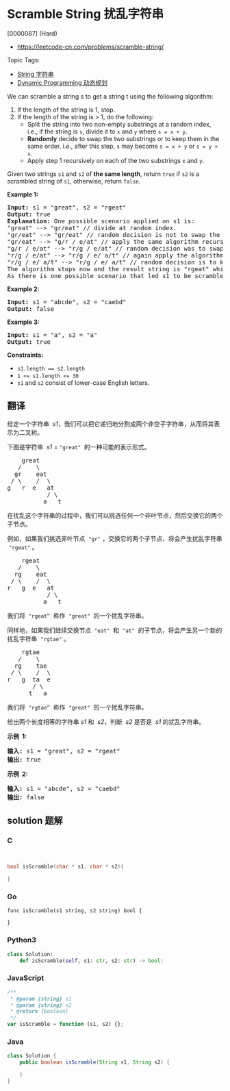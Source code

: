 # Scramble String 扰乱字符串

[0000087] (Hard)

- https://leetcode-cn.com/problems/scramble-string/

Topic Tags:

- [String 字符串](https://leetcode-cn.com/tag/string/)
- [Dynamic Programming 动态规划](https://leetcode-cn.com/tag/dynamic-programming/)

We can scramble a string s to get a string t using the following algorithm:

1.  If the length of the string is 1, stop.
2.  If the length of the string is > 1, do the following:
    - Split the string into two non-empty substrings at a random index, i.e., if the string is `s`, divide it to `x` and `y` where `s = x + y`.
    - **Randomly** decide to swap the two substrings or to keep them in the same order. i.e., after this step, `s` may become `s = x + y` or `s = y + x`.
    - Apply step 1 recursively on each of the two substrings `x` and `y`.

Given two strings `s1` and `s2` of **the same length**, return `true` if `s2` is a scrambled string of `s1`, otherwise, return `false`.

**Example 1:**

<pre><strong>Input:</strong> s1 = "great", s2 = "rgeat"
<strong>Output:</strong> true
<strong>Explanation:</strong> One possible scenario applied on s1 is:
"great" --&gt; "gr/eat" // divide at random index.
"gr/eat" --&gt; "gr/eat" // random decision is not to swap the two substrings and keep them in order.
"gr/eat" --&gt; "g/r / e/at" // apply the same algorithm recursively on both substrings. divide at ranom index each of them.
"g/r / e/at" --&gt; "r/g / e/at" // random decision was to swap the first substring and to keep the second substring in the same order.
"r/g / e/at" --&gt; "r/g / e/ a/t" // again apply the algorithm recursively, divide "at" to "a/t".
"r/g / e/ a/t" --&gt; "r/g / e/ a/t" // random decision is to keep both substrings in the same order.
The algorithm stops now and the result string is "rgeat" which is s2.
As there is one possible scenario that led s1 to be scrambled to s2, we return true.
</pre>

**Example 2:**

<pre><strong>Input:</strong> s1 = "abcde", s2 = "caebd"
<strong>Output:</strong> false
</pre>

**Example 3:**

<pre><strong>Input:</strong> s1 = "a", s2 = "a"
<strong>Output:</strong> true
</pre>

**Constraints:**

- `s1.length == s2.length`
- `1 <= s1.length <= 30`
- `s1` and `s2` consist of lower-case English letters.

## 翻译

给定一个字符串  *s1*，我们可以把它递归地分割成两个非空子字符串，从而将其表示为二叉树。

下图是字符串  *s1* = `"great"`  的一种可能的表示形式。

<pre>    great
   /    \
  gr    eat
 / \    /  \
g   r  e   at
           / \
          a   t
</pre>

在扰乱这个字符串的过程中，我们可以挑选任何一个非叶节点，然后交换它的两个子节点。

例如，如果我们挑选非叶节点  `"gr"` ，交换它的两个子节点，将会产生扰乱字符串  `"rgeat"` 。

<pre>    rgeat
   /    \
  rg    eat
 / \    /  \
r   g  e   at
           / \
          a   t
</pre>

我们将  `"rgeat”`  称作  `"great"`  的一个扰乱字符串。

同样地，如果我们继续交换节点  `"eat"`  和  `"at"`  的子节点，将会产生另一个新的扰乱字符串  `"rgtae"` 。

<pre>    rgtae
   /    \
  rg    tae
 / \    /  \
r   g  ta  e
       / \
      t   a
</pre>

我们将  `"rgtae”`  称作  `"great"`  的一个扰乱字符串。

给出两个长度相等的字符串 _s1_ 和  *s2*，判断  *s2* 是否是  *s1* 的扰乱字符串。

**示例  1:**

<pre><strong>输入:</strong> s1 = "great", s2 = "rgeat"
<strong>输出:</strong> true
</pre>

**示例  2:**

<pre><strong>输入:</strong> s1 = "abcde", s2 = "caebd"
<strong>输出:</strong> false</pre>

## solution 题解

### C

```c


bool isScramble(char * s1, char * s2){

}
```

### Go

```golang
func isScramble(s1 string, s2 string) bool {

}
```

### Python3

```python
class Solution:
    def isScramble(self, s1: str, s2: str) -> bool:
```

### JavaScript

```javascript
/**
 * @param {string} s1
 * @param {string} s2
 * @return {boolean}
 */
var isScramble = function (s1, s2) {};
```

### Java

```java
class Solution {
    public boolean isScramble(String s1, String s2) {

    }
}
```
